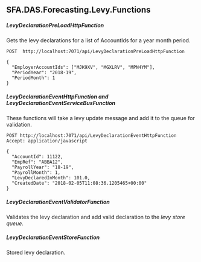 ## SFA.DAS.Forecasting.Levy.Functions

##### LevyDeclarationPreLoadHttpFunction
Gets the levy declarations for a list of AccountIds for a year month period.  

```
POST  http://localhost:7071/api/LevyDeclarationPreLoadHttpFunction

{
  "EmployerAccountIds": ["MJK9XV", "MGXLRV", "MPN4YM"],
  "PeriodYear": "2018-19",
  "PeriodMonth": 1
}
```


##### LevyDeclarationEventHttpFunction and LevyDeclarationEventServiceBusFunction
These functions will take a levy update message and add it to the queue for validation. 

```
POST http://localhost:7071/api/LevyDeclarationEventHttpFunction
Accept: application/javascript

{
  "AccountId": 11122,
  "EmpRef": "ABBA12",
  "PayrollYear": "18-19",
  "PayrollMonth": 1,
  "LevyDeclaredInMonth": 101.0,
  "CreatedDate": "2018-02-05T11:08:36.1205465+00:00"
}
```
##### LevyDeclarationEventValidatorFunction
Validates the levy declaration and add valid declaration to the _levy store queue_.
##### LevyDeclarationEventStoreFunction
Stored levy declaration.
